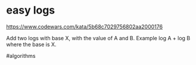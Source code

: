 # easy logs

https://www.codewars.com/kata/5b68c7029756802aa2000176

Add two logs with base X, with the value of A and B. Example log A + log B where the base is X.

#algorithms
